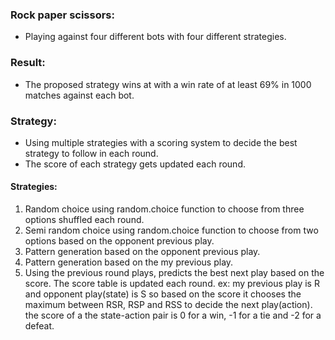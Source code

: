 ### Rock paper scissors:
* Playing against four different bots with four different strategies.

### Result:
* The proposed strategy wins at with a win rate of at least 69% in 1000 matches against each bot.

### Strategy:
* Using multiple strategies with a scoring system to decide the best strategy to follow in each round.
* The score of each strategy gets updated each round.
#### Strategies:
1. Random choice using random.choice function to choose from three options shuffled each round.  
2. Semi random choice using random.choice function to choose from two options based on the opponent previous play.
3. Pattern generation based on the opponent previous play.
4. Pattern generation based on the my previous play.
5. Using the previous round plays, predicts the best next play based on the score. The score table is updated each round. ex: my previous play is R and opponent play(state) is S so based on the score it chooses the maximum between RSR, RSP and RSS to decide the next play(action). the score of a the state-action pair is 0 for a win, -1 for a tie and -2 for a defeat.
